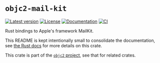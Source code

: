 # `objc2-mail-kit`

[![Latest version](https://badgen.net/crates/v/objc2-mail-kit)](https://crates.io/crates/objc2-mail-kit)
[![License](https://badgen.net/badge/license/Zlib%20OR%20Apache-2.0%20OR%20MIT/blue)](../../LICENSE.md)
[![Documentation](https://docs.rs/objc2-mail-kit/badge.svg)](https://docs.rs/objc2-mail-kit/)
[![CI](https://github.com/madsmtm/objc2/actions/workflows/ci.yml/badge.svg)](https://github.com/madsmtm/objc2/actions/workflows/ci.yml)

Rust bindings to Apple's framework MailKit.

This README is kept intentionally small to consolidate the documentation, see
[the Rust docs](https://docs.rs/objc2-mail-kit/) for more details on this crate.

This crate is part of the [`objc2` project](https://github.com/madsmtm/objc2),
see that for related crates.
